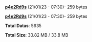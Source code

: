 [**p4e2Rd9s**](/data/p4e2Rd9s.txt) (21/01/23 - 07:30)- 259 bytes

[**p4e2Rd9s**](/data/p4e2Rd9s.txt) (21/01/23 - 07:30)- 259 bytes

**Total Datas**: 5635

**Total Size**: 33.82 MB / 33.8 MB